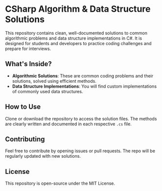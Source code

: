 # CSharp Algorithm & Data Structure Solutions

This repository contains clean, well-documented solutions to common algorithmic problems and data structure implementations in C#. It is designed for students and developers to practice coding challenges and prepare for interviews.

## What's Inside?

- **Algorithmic Solutions**: These are common coding problems and their solutions, solved using efficient methods. 
- **Data Structure Implementations**: You will find custom implementations of commonly used data structures.

## How to Use

Clone or download the repository to access the solution files. The methods are clearly written and documented in each respective `.cs` file.

## Contributing

Feel free to contribute by opening issues or pull requests. The repo will be regularly updated with new solutions.

## License

This repository is open-source under the MIT License.
